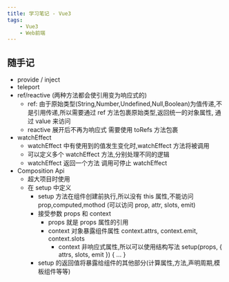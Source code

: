```yaml
---
title: 学习笔记 - Vue3
tags:
    - Vue3
    - Web前端
---
```


## 随手记

-   provide / inject
-   teleport
-   ref/reactive (两种方法都会使引用变为响应式的)
    -   ref: 由于原始类型(String,Number,Undefined,Null,Boolean)为值传递,不是引用传递,所以需要通过 ref 方法包裹原始类型,返回统一的对象属性, 通过 value 来访问
    -   reactive 展开后不再为响应式 需要使用 toRefs 方法包裹
-   watchEffect
    -   watchEffect 中有使用到的值发生变化时,watchEffect 方法将被调用
    -   可以定义多个 watchEffect 方法,分别处理不同的逻辑
    -   watchEffect 返回一个方法 调用可停止 watchEffect
-   Composition Api
    -   超大项目时使用
    -   在 setup 中定义
        -   setup 方法在组件创建前执行,所以没有 this 属性,不能访问 prop,computed,mothod (可以访问 prop, attr, slots, emit)
        -   接受参数 props 和 context
            -   props 就是 props 属性的引用
            -   context 对象暴露组件属性 context.attrs, context.emit, context.slots
                -   context 非响应式属性,所以可以使用结构写法 setup(props, { attrs, slots, emit }) { ... }
        -   setup 的返回值将暴露给组件的其他部分(计算属性,方法,声明周期,模板组件等等)
